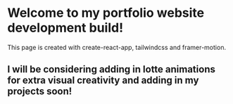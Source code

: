 # Welcome to my portfolio website development build!

This page is created with create-react-app, tailwindcss and framer-motion.

## I will be considering adding in lotte animations for extra visual creativity and adding in my projects soon!
